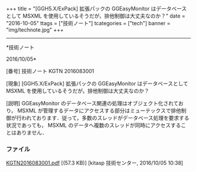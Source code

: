 ﻿+++
title = "[GGH5.X/ExPack] 拡張パックの GGEasyMonitor はデータベースとして MSXML を使用しているそうだが，排他制御は大丈夫なのか？"
date = "2016-10-05"
ttags = ["技術ノート"]
tcategories = ["tech"]
banner = "img/technote.jpg"
+++

-----------------------------------------------------------------------------------------------------------------------------

*技術ノート

2016/10/05*


[番号]
技術ノート KGTN 2016083001

[現象]
[GGH5.X/ExPack] 拡張パックの GGEasyMonitor はデータベースとして MSXML
を使用しているそうだが，排他制御は大丈夫なのか？

[説明]
GGEasyMonitor のデータベース関連の処理はオブジェクト化されており， MSXML
が管理するデータにアクセスする部分はミューテックスで排他制御が行われております．従って，多数のスレッドがデータベース処理を要求する状況であっても，
MSXML のデータへ複数のスレッドが同時にアクセスすることはありません．


### ファイル

 
 


[KGTN2016083001.pdf](http://techreport.kitasp.net/attachments/download/3031/KGTN2016083001.pdf)
 [(57.3 KB)] [kitasp 技術センター, 2016/10/05
10:38]


 


 

